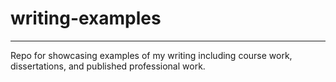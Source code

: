# writing-examples

---

Repo for showcasing examples of my writing including course work, dissertations, and published professional work. 
